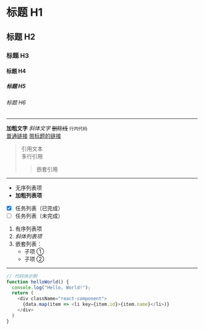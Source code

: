 # 标题 H1

## 标题 H2

### 标题 H3

#### 标题 H4

##### 标题 H5

###### 标题 H6

---

**加粗文字** *斜体文字* ~~删除线~~ `行内代码`  
[普通链接](https://example.com) [带标题的链接](https://example.com "示例标题")

> 引用文本  
> 多行引用  
>> 嵌套引用

---

- 无序列表项
- **加粗列表项**
- [x] 任务列表（已完成）
- [ ] 任务列表（未完成）

1. 有序列表项
2. _斜体列表项_
3. 嵌套列表：
   - 子项 ①
   - 子项 ②

---

```javascript
// 代码块示例
function helloWorld() {
  console.log("Hello, World!");
  return (
    <div className="react-component">
      {data.map(item => <li key={item.id}>{item.name}</li>)}
    </div>
  )
}